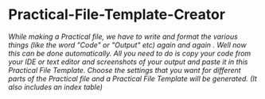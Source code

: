 # Practical-File-Template-Creator

*While making a Practical file, we have to write and format the various  things (like the word "Code" or "Output" etc) again and again . Well now this can be done automatically. All you need to do is copy your code from your IDE or text editor and screenshots of your output and paste it in this Practical File Template. Choose the settings that you want for different parts of the Practical file and a Practical File Template will be generated. (It also includes an index table)*                

